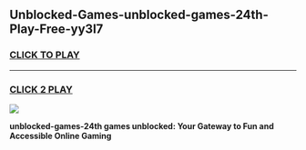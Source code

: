 
## Unblocked-Games-unblocked-games-24th-Play-Free-yy3l7
<h3>
<a href="https://premium76.site?title=unblocked-games-24th&ref=18A">CLICK TO PLAY</a></h3>
<hr>

<h3>
<a href="https://premium76.site?title=unblocked-games-24th&ref=18A">CLICK 2 PLAY</a>
  
</h3>

<a href="https://premium76.site?title=unblocked-games-24th&ref=18A"><img src="https://clearcache.store/games.png"></a>


**unblocked-games-24th games unblocked: Your Gateway to Fun and Accessible Online Gaming**
